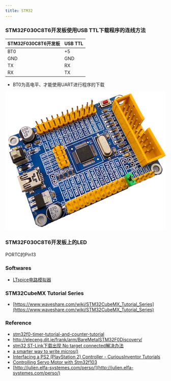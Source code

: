 ```yaml
---
title: STM32
---
```


### STM32F030C8T6开发板使用USB TTL下载程序的连线方法

| STM32F030C8T6开发板 | USB TTL |
| --- | --- |
| BT0 | +5 |
| GND | GND |
| TX | RX |
| RX | TX |

 * BT0为高电平、才能使用UART进行程序的下载

![image](images/STM32F030C8T6_board.jpg)

### STM32F030C8T6开发板上的LED
PORTC的Pin13

### Softwares
 * [LTspice电路模拟器](https://www.analog.com/en/design-center/design-tools-and-calculators/ltspice-simulator.html)

### STM32CubeMX Tutorial Series
 * [https://www.waveshare.com/wiki/STM32CubeMX_Tutorial_Series](https://www.waveshare.com/wiki/STM32CubeMX_Tutorial_Series)

### Reference
 * [stm32f0-timer-tutorial-and-counter-tutorial](https://letanphuc.net/2015/06/stm32f0-timer-tutorial-and-counter-tutorial/)
 * http://eleceng.dit.ie/frank/arm/BareMetalSTM32F0Discovery/
 * [stm32 ST-Link下载出现 No target connected解决办法](https://blog.csdn.net/slimmm/article/details/83446736)
 * [a smarter way to write micros()](http://micromouseusa.com/?p=296)
 * [Interfacing a PS2 (PlayStation 2) Controller - CuriousInventor Tutorials](http://store.curiousinventor.com/guides/PS2/)
 * [Controlling Servo Motor with Stm32f103](https://www.microcontroller-project.com/interfacing-servo-motor-with-stm32.html)
 * [http://julien.elfa-systemes.com/perso/](http://julien.elfa-systemes.com/perso/)
